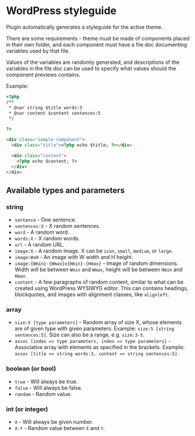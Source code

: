 # WordPress styleguide

Plugin automatically generates a styleguide for the active theme.

There are some requirements - theme must be made of components placed in their own folder, and each component must have a file doc documenting variables used by that file.

Values of the variables are randomly generated, and descriptions of the variables in the file doc can be used to specify what values should the component previews contains.

Example:
```html
<?php
/**
 * @var string $title words:3
 * @var content $content sentences:5
 */

?>

<div class="sample-component">
  <div class="title"><?php echo $title; ?></div>

  <div class="content">
    <?php echo $content; ?>
  </div>
</div>

```

## Available types and parameters

### string

* `sentence` - One sentence.
* `sentences:X` - X random sentences.
* `word` - A random word.
* `words:X` - X random words.
* `url` - A random URL.
* `image:X` - A random image. X can be `icon`, `small`, `medium`, or `large`.
* `image:WxH` - An image with W width and H height.
* `image:{Wmin}-{Wmax}x{Hmin}-{Hmax}` - Image of random dimensions. Width will be between `Wmin` and `Wmax`, height will be between `Hmin` and `Hmax`.
* `content` - A few paragraphs of random content, similar to what can be created using WordPress WYSIWYG editor. This can contains headings, blockquotes, and images with alignment classes, like `alignleft`.

### array

* `size:X [type parameters]` - Random array of size X, whose elements are of given type with given parameters. Example: `size:5 [string sentences:5]`. Size can also be a range, e.g. `size:3-5`.
* `assoc [index => type parameters, index => type parameters]` - Associative array with elements as specified in the brackets. Example: `assoc [title => string words:3, content => string sentences:5]`.

### boolean (or bool)

* `true` - Will always be true.
* `false` - Will always be false.
* `random` - Random value.

### int (or integer)

* `X` - Will always be given number.
* `X-Y` - Random value between `X` and `Y`.
